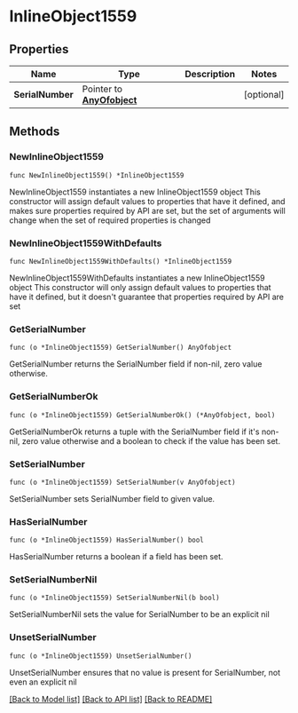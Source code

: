 # InlineObject1559

## Properties

Name | Type | Description | Notes
------------ | ------------- | ------------- | -------------
**SerialNumber** | Pointer to [**AnyOfobject**](anyOf&lt;object&gt;.md) |  | [optional] 

## Methods

### NewInlineObject1559

`func NewInlineObject1559() *InlineObject1559`

NewInlineObject1559 instantiates a new InlineObject1559 object
This constructor will assign default values to properties that have it defined,
and makes sure properties required by API are set, but the set of arguments
will change when the set of required properties is changed

### NewInlineObject1559WithDefaults

`func NewInlineObject1559WithDefaults() *InlineObject1559`

NewInlineObject1559WithDefaults instantiates a new InlineObject1559 object
This constructor will only assign default values to properties that have it defined,
but it doesn't guarantee that properties required by API are set

### GetSerialNumber

`func (o *InlineObject1559) GetSerialNumber() AnyOfobject`

GetSerialNumber returns the SerialNumber field if non-nil, zero value otherwise.

### GetSerialNumberOk

`func (o *InlineObject1559) GetSerialNumberOk() (*AnyOfobject, bool)`

GetSerialNumberOk returns a tuple with the SerialNumber field if it's non-nil, zero value otherwise
and a boolean to check if the value has been set.

### SetSerialNumber

`func (o *InlineObject1559) SetSerialNumber(v AnyOfobject)`

SetSerialNumber sets SerialNumber field to given value.

### HasSerialNumber

`func (o *InlineObject1559) HasSerialNumber() bool`

HasSerialNumber returns a boolean if a field has been set.

### SetSerialNumberNil

`func (o *InlineObject1559) SetSerialNumberNil(b bool)`

 SetSerialNumberNil sets the value for SerialNumber to be an explicit nil

### UnsetSerialNumber
`func (o *InlineObject1559) UnsetSerialNumber()`

UnsetSerialNumber ensures that no value is present for SerialNumber, not even an explicit nil

[[Back to Model list]](../README.md#documentation-for-models) [[Back to API list]](../README.md#documentation-for-api-endpoints) [[Back to README]](../README.md)


